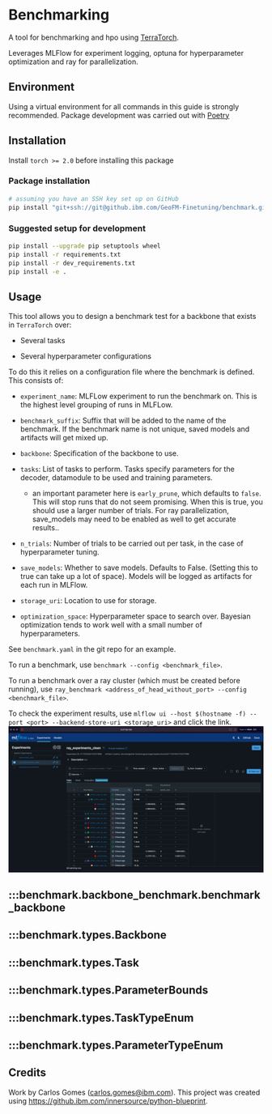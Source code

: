 # Benchmarking

A tool for benchmarking and hpo using [TerraTorch](https://github.ibm.com/GeoFM-Finetuning/terratorch).

Leverages MLFlow for experiment logging, optuna for hyperparameter optimization and ray for parallelization.

## Environment

Using a virtual environment for all commands in this guide is strongly recommended.
Package development was carried out with [Poetry](https://python-poetry.org/)

## Installation

Install `torch >= 2.0` before installing this package

### Package installation

```sh
# assuming you have an SSH key set up on GitHub
pip install "git+ssh://git@github.ibm.com/GeoFM-Finetuning/benchmark.git@main"
```

### Suggested setup for development

```sh
pip install --upgrade pip setuptools wheel
pip install -r requirements.txt
pip install -r dev_requirements.txt
pip install -e .
```

## Usage

This tool allows you to design a benchmark test for a backbone that exists in `TerraTorch` over:

- Several tasks

- Several hyperparameter configurations

To do this it relies on a configuration file where the benchmark is defined. This consists of:

- `experiment_name`: MLFLow experiment to run the benchmark on. This is the highest level grouping of runs in MLFLow.

- `benchmark_suffix`: Suffix that will be added to the name of the benchmark. If the benchmark name is not unique, saved models and artifacts will get mixed up.

- `backbone`: Specification of the backbone to use.

- `tasks`: List of tasks to perform. Tasks specify parameters for the decoder, datamodule to be used and training parameters.

  - an important parameter here is `early_prune`, which defaults to `false`. This will stop runs that do not seem promising. When this is true, you should use a larger number of trials. For ray parallelization, save_models may need to be enabled as well to get accurate results..

- `n_trials`: Number of trials to be carried out per task, in the case of hyperparameter tuning.

- `save_models`: Whether to save models. Defaults to False. (Setting this to true can take up a lot of space). Models will be logged as artifacts for each run in MLFlow.

- `storage_uri`: Location to use for storage.

- `optimization_space`: Hyperparameter space to search over. Bayesian optimization tends to work well with a small number of hyperparameters.

See `benchmark.yaml` in the git repo for an example.

To run a benchmark, use `benchmark --config <benchmark_file>`.

To run a benchmark over a ray cluster (which must be created before running), use `ray_benchmark <address_of_head_without_port> --config <benchmark_file>`.

To check the experiment results, use `mlflow ui --host $(hostname -f) --port <port> --backend-store-uri <storage_uri>` and click the link.
![mlflow demo](images/mlflow.png)

## :::benchmark.backbone_benchmark.benchmark_backbone

## :::benchmark.types.Backbone

## :::benchmark.types.Task

## :::benchmark.types.ParameterBounds

## :::benchmark.types.TaskTypeEnum

## :::benchmark.types.ParameterTypeEnum

## Credits

Work by Carlos Gomes (carlos.gomes@ibm.com).
This project was created using https://github.ibm.com/innersource/python-blueprint.
